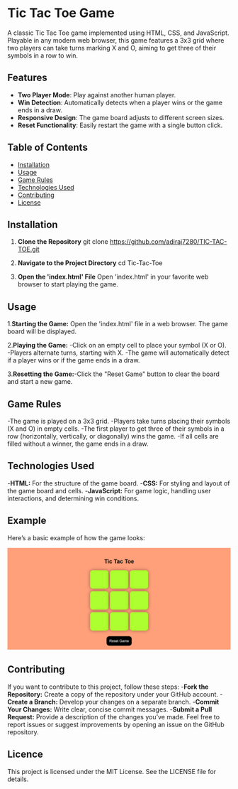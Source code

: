 # Tic Tac Toe Game

A classic Tic Tac Toe game implemented using HTML, CSS, and JavaScript. Playable in any modern web browser, this game features a 3x3 grid where two players can take turns marking X and O, aiming to get three of their symbols in a row to win.

## Features

- **Two Player Mode**: Play against another human player.
- **Win Detection**: Automatically detects when a player wins or the game ends in a draw.
- **Responsive Design**: The game board adjusts to different screen sizes.
- **Reset Functionality**: Easily restart the game with a single button click.

## Table of Contents

- [Installation](#installation)
- [Usage](#usage)
- [Game Rules](#game-rules)
- [Technologies Used](#technologies-used)
- [Contributing](#contributing)
- [License](#license)

## Installation

1. **Clone the Repository**
   git clone https://github.com/adiraj7280/TIC-TAC-TOE.git

2. **Navigate to the Project Directory**
   cd Tic-Tac-Toe

3. **Open the 'index.html' File**
   Open 'index.html' in your favorite web browser to start playing the game.

## Usage

1.**Starting the Game:** Open the 'index.html' file in a web browser. The game board will be displayed.

2.**Playing the Game:** -Click on an empty cell to place your symbol (X or O).
                        -Players alternate turns, starting with X.
                        -The game will automatically detect if a player wins or if the game ends in a draw.

3.**Resetting the Game:**-Click the "Reset Game" button to clear the board and start a new game.

## Game Rules

-The game is played on a 3x3 grid.
-Players take turns placing their symbols (X and O) in empty cells.
-The first player to get three of their symbols in a row (horizontally, vertically, or diagonally) wins the game.
-If all cells are filled without a winner, the game ends in a draw.

## Technologies Used

-**HTML:** For the structure of the game board.
-**CSS:** For styling and layout of the game board and cells.
-**JavaScript:** For game logic, handling user interactions, and determining win conditions.

## Example

Here’s a basic example of how the game looks:

![Tic Tac Toe Screenshot](Sample.png)

## Contributing

If you want to contribute to this project, follow these steps:
-**Fork the Repository:** Create a copy of the repository under your GitHub account.
-**Create a Branch:** Develop your changes on a separate branch.
-**Commit Your Changes:** Write clear, concise commit messages.
-**Submit a Pull Request:** Provide a description of the changes you’ve made.
Feel free to report issues or suggest improvements by opening an issue on the GitHub repository.

## Licence
This project is licensed under the MIT License. See the LICENSE file for details.



